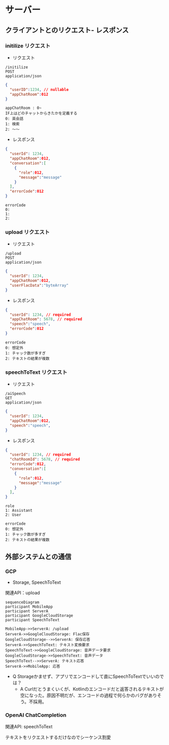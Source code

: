 # サーバー
## クライアントとのリクエスト- レスポンス

### initilize リクエスト
- リクエスト
```
/initilize
POST
application/json
```
```json
{
  "userID":1234, // nullable
  "appChatRoom":012
}
```
```
appChatRoom : 0~
IF上はどのチャットからきたかを定義する
0: 英会話
1: 検索
2: 〜〜
```

- レスポンス
```json
{
  "userId": 1234,
  "appChatRoom":012,
  "conversation":[
    {
      "role":012,
      "message":"message"
    }
  ],
  "errorCode":012
}
```
```
errorCode
0: 
1:
2:
```

### upload リクエスト
- リクエスト
```
/upload
POST
application/json
```
```json
{
  "userId": 1234,
  "appChatRoom":012,
  "userFlacData":"byteArray"
}
```

- レスポンス
```json
{
  "userId": 1234, // required
  "appChatRoom": 5678, // required
  "speech":"speech",
  "errorCode":012
}
```
```
errorCode
0: 想定外
1: チャック数が多すぎ
2: テキストの結果が複数
```

### speechToText リクエスト
- リクエスト
```
/aiSpeech
GET
application/json
```
```json
{
  "userId": 1234, 
  "appChatRoom":012,
  "speech":"speech",
}
```

- レスポンス
```json
{
  "userId": 1234, // required
  "chatRoomId": 5678, // required
  "errorCode":012,
  "conversation":[
    {
      "role":012,
      "message":"message"
    }
  ],
}
```
```
role
1: Assistant
2: User
```
```
errorCode
0: 想定外
1: チャック数が多すぎ
2: テキストの結果が複数
```

## 外部システムとの通信

### GCP
- Storage, SpeechToText

関連API：upload

```mermaid
sequenceDiagram
participant MobileApp
participant ServerA
participant GoogleCloudStorage
participant SpeechToText

MobileApp->>ServerA: /upload 
ServerA->>GoogleCloudStorage: Flac保存
GoogleCloudStorage-->>ServerA: 保存応答
ServerA->>SpeechToText: テキスト変換要求
SpeechToText->>GoogleCloudStorage: 音声データ要求
GoogleCloudStorage->>SpeechToText: 音声データ
SpeechToText-->>ServerA: テキスト応答
ServerA->>MobileApp: 応答
```
- Q Storageかませず、アプリでエンコードして直にSpeechToTextでいいのでは？
  - A Curlだとうまくいくが、Kotlinのエンコードだと返答されるテキストが空になった。原因不明だが、エンコードの過程で何らかのバグがありそう。不採用。


### OpenAI ChatCompletion

関連API: speechToText

テキストをリクエストするだけなのでシーケンス割愛